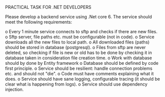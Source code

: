 PRACTICAL TASK FOR .NET DEVELOPERS

Please develop a backend service using .Net core 6. The service should meet the
following requirements:

o Every 1 minute service connects to sftp and checks if there are new files.
o Sftp server, file paths etc. must be configurable (not in code).
o Service downloads all the new files to local path.
o All downloaded files (paths) should be stored in database (postgresql).
o Files from sftp are never deleted, so checking if file is new or old has to be done
by checking it in database taken in consideration file creation time.
o Work with database should by done by Entity framework
o Database should be defined by code first principle.
o Service should be resilient: handle connection problems etc. and should not
"die".
o Code must have comments explaining what it does.
o Service should have sane logging, configurable tracing (it should be clear what is
happening from logs).
o Service should use dependency injection.